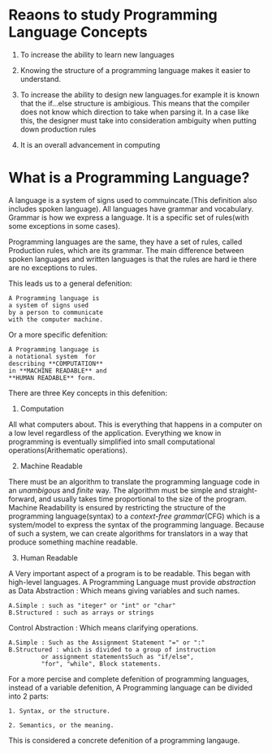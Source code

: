 # Reaons to study Programming Language Concepts

1. To increase the ability to learn new languages

2. Knowing the structure of a programming language makes it easier to understand.

3. To increase the ability to design new languages.for example it is known that
the if...else structure is ambigious. This means that the compiler does not 
know which direction to take when parsing it. In a case like this, the designer
must take into consideration ambiguity when putting down production rules

4. It is an overall advancement in computing 

# What is a Programming Language?

A language is a system of signs used to commuincate.(This definition also 
includes spoken language). All languages have grammar and vocabulary. Grammar
is how we express a language. It is a specific set of rules(with some 
exceptions in some cases). 

Programming languages are the same, they have a set of rules, called Production
rules, which are its grammar. The main difference between spoken languages
and written languages is that the rules are hard ie there are no exceptions
to rules.

This leads us to a general defenition:

	A Programming language is 
	a system of signs used 
	by a person to communicate
	with the computer machine.  

Or a more specific defenition:

	A Programming language is
	a notational system  for 
	describing **COMPUTATION**
	in **MACHINE READABLE** and
	**HUMAN READABLE** form.

There are three Key concepts in this defenition:

1. Computation 

All what computers about. This is everything that happens
in a computer on a low level regardless of the application. Everything we 
know in programming is eventually simplified into small computational 
operations(Arithematic operations).

2. Machine Readable 

There must be an algorithm to translate the programming 
language code in an *unambigous* and *finite* way. The algorithm must be 
simple and straight-forward, and usually  takes time proportional to the size
of the program. Machine Readability is ensured by restricting the structure of
the programming language(syntax) to a *context-free grammar*(CFG) which is a 
system/model to express the syntax of the programming language. Because of such
a system, we can create algorithms for translators in a way that produce 
something machine readable.    

3. Human Readable

A Very important aspect of a program is to be readable. This
began with high-level languages. A Programming Language must provide
*abstraction* as 
Data Abstraction :
	Which means giving variables and such names.
	
	A.Simple : such as "iteger" or "int" or "char" 
	B.Structured : such as arrays or strings
   		
Control Abstraction :
	Which means clarifying operations.
		
	A.Simple : Such as the Assignment Statement "=" or ":"
	B.Structured : which is divided to a group of instruction
		     or assignment statementsSuch as "if/else",
   		     "for", "while", Block statements. 

For a  more percise and complete defenition of programming languages, instead of a
variable defenition, A Programming language can be divided into 2 parts:

	1. Syntax, or the structure.

	2. Semantics, or the meaning. 

This is considered a concrete defenition of a programming langauge.
